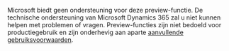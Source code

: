 Microsoft biedt geen ondersteuning voor deze preview-functie. De technische ondersteuning van Microsoft Dynamics 365 zal u niet kunnen helpen met problemen of vragen. Preview-functies zijn niet bedoeld voor productiegebruik en zijn onderhevig aan aparte [aanvullende gebruiksvoorwaarden](http://go.microsoft.com/fwlink/p/?LinkId=511446).
